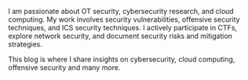 I am passionate about OT security, cybersecurity research, and cloud computing. My work involves security vulnerabilities, offensive security techniques, and ICS security techniques. I actively participate in CTFs, explore network security, and document security risks and mitigation strategies.
 
This blog is where I share insights on cybersecurity, cloud computing, offensive security and many more.
